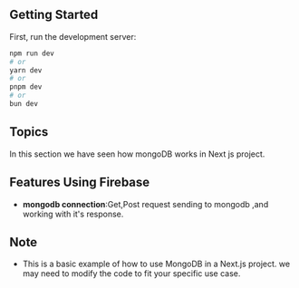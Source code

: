 ## Getting Started

First, run the development server:

```bash
npm run dev
# or
yarn dev
# or
pnpm dev
# or
bun dev
```

## Topics

In this section we have seen how mongoDB works in Next js project.

## Features Using Firebase

- **mongodb connection**:Get,Post request sending to mongodb ,and working with it's response.
 

## Note

- This is a basic example of how to use MongoDB in a Next.js project. we may need
  to modify the code to fit your specific use case.
